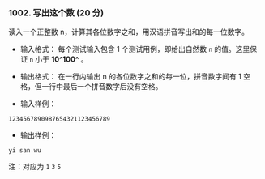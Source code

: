 ﻿### 1002. 写出这个数 (20 分)

读入一个正整数 n，计算其各位数字之和，用汉语拼音写出和的每一位数字。

- 输入格式：
每个测试输入包含 1 个测试用例，即给出自然数 `n` 的值。这里保证 `n` 小于 **10^100^** ​。

- 输出格式：
在一行内输出 n 的各位数字之和的每一位，拼音数字间有 1 空格，但一行中最后一个拼音数字后没有空格。

- 输入样例：
```
1234567890987654321123456789
```
- 输出样例：
```
yi san wu
```
注：对应为   `1` `3` `5`